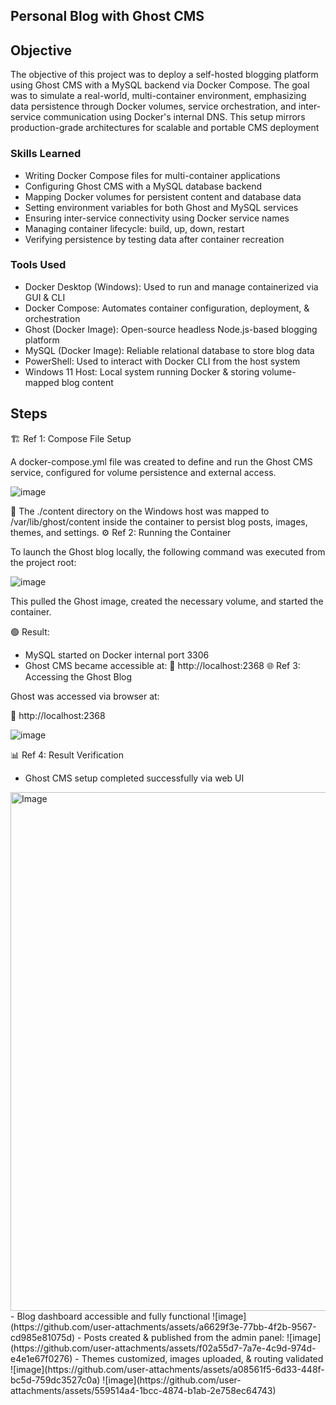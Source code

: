 ## Personal Blog with Ghost CMS

## Objective

The objective of this project was to deploy a self-hosted blogging platform using Ghost CMS with a MySQL backend via Docker Compose. The goal was to simulate a real-world, multi-container environment, emphasizing data persistence through Docker volumes, service orchestration, and inter-service communication using Docker's internal DNS. This setup mirrors production-grade architectures for scalable and portable CMS deployment

### Skills Learned

- Writing Docker Compose files for multi-container applications
- Configuring Ghost CMS with a MySQL database backend
- Mapping Docker volumes for persistent content and database data
- Setting environment variables for both Ghost and MySQL services
- Ensuring inter-service connectivity using Docker service names
- Managing container lifecycle: build, up, down, restart
- Verifying persistence by testing data after container recreation

### Tools Used

- Docker Desktop (Windows):
Used to run and manage containerized via GUI & CLI
- Docker Compose:
Automates container configuration, deployment, & orchestration
- Ghost (Docker Image):
Open-source headless Node.js-based blogging platform
- MySQL (Docker Image):
  Reliable relational database to store blog data
- PowerShell:
Used to interact with Docker CLI from the host system
- Windows 11 Host:
Local system running Docker & storing volume-mapped blog content

## Steps
🏗️ Ref 1: Compose File Setup

A docker-compose.yml file was created to define and run the Ghost CMS service, configured for volume persistence and external access.

![image](https://github.com/user-attachments/assets/c81b998b-edc2-4a83-88f7-d25873e97300)


📁 The ./content directory on the Windows host was mapped to /var/lib/ghost/content inside the container to persist blog posts, images, themes, and settings.
⚙️ Ref 2: Running the Container

To launch the Ghost blog locally, the following command was executed from the project root:

![image](https://github.com/user-attachments/assets/7230f4b8-5fd2-4be1-b6c8-1e664885f4a2)

This pulled the Ghost image, created the necessary volume, and started the container.

🟢 Result:
- MySQL started on Docker internal port 3306
- Ghost CMS became accessible at:
📍 http://localhost:2368
🌐 Ref 3: Accessing the Ghost Blog

Ghost was accessed via browser at:

📍 http://localhost:2368

![image](https://github.com/user-attachments/assets/ac905060-d9ac-4380-901b-e08d7082c7a1)

📊 Ref 4: Result Verification
- Ghost CMS setup completed successfully via web UI
<img width="887" height="830" alt="Image" src="https://github.com/user-attachments/assets/64595db8-9bed-44fe-854f-d98c01969aea" />
- Blog dashboard accessible and fully functional
![image](https://github.com/user-attachments/assets/a6629f3e-77bb-4f2b-9567-cd985e81075d)
- Posts created & published from the admin panel:
![image](https://github.com/user-attachments/assets/f02a55d7-7a7e-4c9d-974d-e4e1e67f0276)
- Themes customized, images uploaded, & routing validated
![image](https://github.com/user-attachments/assets/a08561f5-6d33-448f-bc5d-759dc3527c0a)
![image](https://github.com/user-attachments/assets/559514a4-1bcc-4874-b1ab-2e758ec64743)

